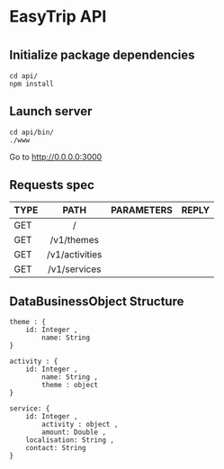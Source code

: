 #
# EasyTrip API
#

## Initialize package dependencies

```
cd api/
npm install
```

## Launch server

```
cd api/bin/
./www
```

Go to http://0.0.0.0:3000


## Requests spec

| TYPE     | PATH               | PARAMETERS         | REPLY  
| ---------|:------------------:|:------------------:| -------------------:
| GET      | /                  |                	 | 
| GET      | /v1/themes         |                    |
| GET      | /v1/activities     |                    |
| GET      | /v1/services       |                    |



## DataBusinessObject Structure

	theme : {
		id: Integer ,
    		name: String
	}

	activity : {
		id: Integer ,
    		name: String ,
    		theme : object
	}

	service: {
		id: Integer ,
    		activity : object ,
    		amount: Double ,
		localisation: String ,
		contact: String
	}

